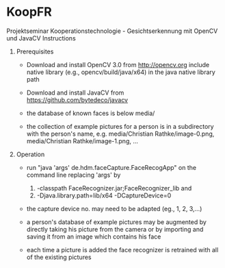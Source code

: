 # KoopFR
Projektseminar Kooperationstechnologie - Gesichtserkennung mit OpenCV und JavaCV
Instructions

1. Prerequisites
    - Download and install OpenCV 3.0 from http://opencv.org
    	include native library (e.g., opencv/build/java/x64) in the java native library path
    - Download and install JavaCV from https://github.com/bytedeco/javacv
    
    - the database of known faces is below media/
    - the collection of example pictures for a person is in a subdirectory with the person's name,
    e.g. media/Christian Rathke/image-0.png, media/Christian Rathke/image-1.png, ...
    
2. Operation
	- run "java 'args' de.hdm.faceCapture.FaceRecogApp" on the command line replacing 'args' by
		1) -classpath FaceRecognizer.jar;FaceRecognizer_lib
		and
		2) -Djava.library.path=lib/x64 -DCaptureDevice=0
		
	- the capture device no. may need to be adapted (eg., 1, 2, 3,...)
	- a person's database of example pictures may be augmented by directly taking his picture from the camera
	or by importing and	saving it from an image which contains his face
	- each time a picture is added the face recognizer is retrained with all of the existing pictures